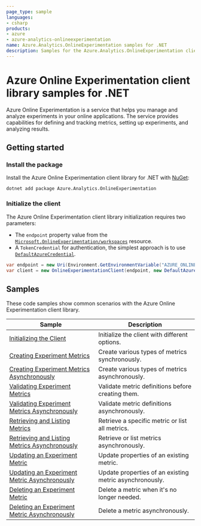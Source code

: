 ```yaml
---
page_type: sample
languages:
- csharp
products:
- azure
- azure-analytics-onlineexperimentation
name: Azure.Analytics.OnlineExperimentation samples for .NET
description: Samples for the Azure.Analytics.OnlineExperimentation client library
---
```


# Azure Online Experimentation client library samples for .NET

Azure Online Experimentation is a service that helps you manage and analyze experiments in your online applications. The service provides capabilities for defining and tracking metrics, setting up experiments, and analyzing results.

## Getting started

### Install the package

Install the Azure Online Experimentation client library for .NET with [NuGet](https://www.nuget.org/):

```dotnetcli
dotnet add package Azure.Analytics.OnlineExperimentation
```

### Initialize the client

The Azure Online Experimentation client library initialization requires two parameters:

- The `endpoint` property value from the [`Microsoft.OnlineExperimentation/workspaces`](https://learn.microsoft.com/en-us/azure/templates/microsoft.onlineexperimentation/workspaces) resource.
- A `TokenCredential` for authentication, the simplest approach is to use [`DefaultAzureCredential`](https://learn.microsoft.com/en-us/dotnet/api/azure.identity.defaultazurecredential).

```C# Snippet:OnlineExperimentation_InitializeClient
var endpoint = new Uri(Environment.GetEnvironmentVariable("AZURE_ONLINEEXPERIMENTATION_ENDPOINT"));
var client = new OnlineExperimentationClient(endpoint, new DefaultAzureCredential());
```

## Samples

These code samples show common scenarios with the Azure Online Experimentation client library.

| Sample | Description |
|--------|-------------|
| [Initializing the Client](./Sample1_InitializeClient.md) | Initialize the client with different options. |
| [Creating Experiment Metrics](./Sample2_CreateExperimentMetricsAsync.md) | Create various types of metrics synchronously. |
| [Creating Experiment Metrics Asynchronously](./Sample2_CreateExperimentMetricsAsync.md) | Create various types of metrics asynchronously. |
| [Validating Experiment Metrics](./Sample3_ValidateExperimentMetrics.md) | Validate metric definitions before creating them. |
| [Validating Experiment Metrics Asynchronously](./Sample3_ValidateExperimentMetricsAsync.md) | Validate metric definitions asynchronously. |
| [Retrieving and Listing Metrics](./Sample4_RetrieveAndListMetrics.md) | Retrieve a specific metric or list all metrics. |
| [Retrieving and Listing Metrics Asynchronously](./Sample4_RetrieveAndListMetricsAsync.md) | Retrieve or list metrics asynchronously. |
| [Updating an Experiment Metric](./Sample5_UpdateExperimentMetric.md) | Update properties of an existing metric. |
| [Updating an Experiment Metric Asynchronously](./Sample5_UpdateExperimentMetricAsync.md) | Update properties of an existing metric asynchronously. |
| [Deleting an Experiment Metric](./Sample6_DeleteExperimentMetric.md) | Delete a metric when it's no longer needed. |
| [Deleting an Experiment Metric Asynchronously](./Sample6_DeleteExperimentMetricAsync.md) | Delete a metric asynchronously. |
